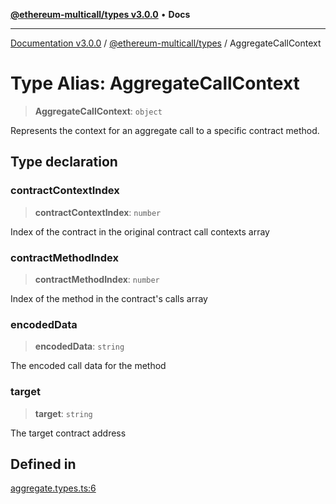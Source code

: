 [**@ethereum-multicall/types v3.0.0**](../README.md) • **Docs**

***

[Documentation v3.0.0](../../../packages.md) / [@ethereum-multicall/types](../README.md) / AggregateCallContext

# Type Alias: AggregateCallContext

> **AggregateCallContext**: `object`

Represents the context for an aggregate call to a specific contract method.

## Type declaration

### contractContextIndex

> **contractContextIndex**: `number`

Index of the contract in the original contract call contexts array

### contractMethodIndex

> **contractMethodIndex**: `number`

Index of the method in the contract's calls array

### encodedData

> **encodedData**: `string`

The encoded call data for the method

### target

> **target**: `string`

The target contract address

## Defined in

[aggregate.types.ts:6](https://github.com/niZmosis/ethereum-multicall/blob/759805f36c7ddb05e5fad0eb8478dcf22871af59/packages/types/src/aggregate.types.ts#L6)

